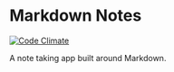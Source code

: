 # Markdown Notes

[![Code Climate](https://codeclimate.com/github/markdown-note/markdown-notes/badges/gpa.svg)](https://codeclimate.com/github/markdown-note/markdown-notes)

A note taking app built around Markdown.
